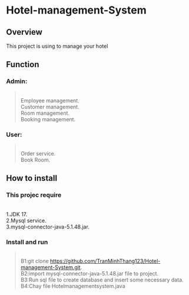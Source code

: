 # Hotel-management-System
## Overview
This project is using to manage your hotel 
## Function
### Admin:
><br>Employee management.
><br>Customer management.
><br>Room management.
><br>Booking management.
### User:
><br>Order service.
><br>Book Room.
## How to install 
### This projec require
<br>1.JDK 17.
<br>2.Mysql service.
<br>3.mysql-connector-java-5.1.48.jar.
### Install and run
><br>B1:git clone https://github.com/TranMinhThang123/Hotel-management-System.git.
><br>B2:import mysql-connector-java-5.1.48.jar file to project.
><br>B3:Run sql file to create database and insert some necessary data.
><br>B4:Chay file Hotelmanagementsystem.java
